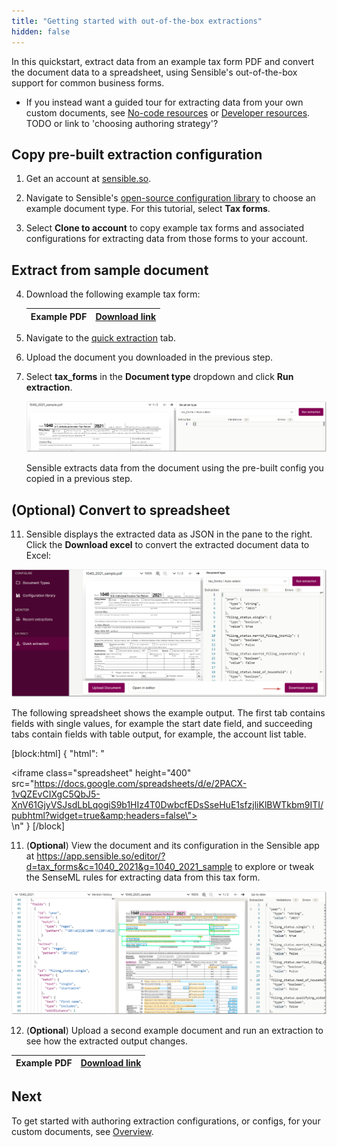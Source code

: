 ```yaml
---
title: "Getting started with out-of-the-box extractions"
hidden: false
---
```


In this quickstart, extract data from an example tax form PDF and convert the document data to a spreadsheet, using Sensible's out-of-the-box support for common business forms. 

- If you instead want a guided tour for extracting data from your own custom documents, see [No-code resources](doc:no-code) or [Developer resources](doc:developer). TODO or link to 'choosing authoring strategy'?

Copy pre-built extraction configuration
----

1. Get an account at [sensible.so](https://app.sensible.so/register).

2. Navigate to Sensible's [open-source configuration library](https://app.sensible.so/library/) to choose an example document type. For this tutorial, select **Tax forms**.

3. Select **Clone to account** to copy example tax forms and associated configurations for extracting data from those forms to your account.

Extract from sample document
----

4. Download the following example tax form: 

   | Example PDF | [Download link](https://github.com/sensible-hq/sensible-configuration-library/raw/main/tax_forms/1040/2021/1040_2021_sample.pdf) |
   | ----------- | ------------------------------------------------------------ |

5. Navigate to the [quick extraction](https://app.sensible.so/quick-extraction/) tab.

6. Upload the document you downloaded in the previous step.

7. Select **tax_forms** in the **Document type** dropdown and click **Run extraction**.

   ![Click to enlarge](https://raw.githubusercontent.com/sensible-hq/sensible-docs/main/readme-sync/assets/v0/images/final/quickstart_excel_1.png)

   Sensible extracts data from the document using the pre-built config you copied in a previous step. 

(Optional) Convert to spreadsheet
----


11. Sensible displays the extracted data as JSON in the pane to the right. Click the **Download excel** to convert the extracted document data to Excel:

![Click to enlarge](https://raw.githubusercontent.com/sensible-hq/sensible-docs/main/readme-sync/assets/v0/images/final/quickstart_excel_2.png)

  The following spreadsheet shows the example output. The first tab contains fields with single values, for example the start date field, and succeeding tabs contain fields with table output, for example, the account list table. 



[block:html]
{
  "html": "<div><iframe class=\"spreadsheet\"  height=\"400\" src=\"https://docs.google.com/spreadsheets/d/e/2PACX-1vQZEvCIXgC5QbJ5-XnV61GjyVSJsdLbLqogiS9b1HIz4T0DwbcfEDsSseHuE1sfzjliKlBWTkbm9ITI/pubhtml?widget=true&amp;headers=false\"></iframe></div>\n<style>.spreadsheet{width:100%;height:200px}</style>"
}
[/block]

11. (**Optional**) View the document and its configuration in the Sensible app at https://app.sensible.so/editor/?d=tax_forms&c=1040_2021&g=1040_2021_sample to explore or tweak the SenseML rules for extracting data from this tax form.

![Click to enlarge](https://raw.githubusercontent.com/sensible-hq/sensible-docs/main/readme-sync/assets/v0/images/final/quickstart_excel_3.png)



12. (**Optional**) Upload a second example document and run an extraction to see how the extracted output changes. 

   | Example PDF | [Download link](https://github.com/sensible-hq/sensible-configuration-library/raw/main/tax_forms/1040/2021/senior_1040_2021_sample.pdf) |
   | ----------- | ------------------------------------------------------------ |


Next
----

To get started with authoring extraction configurations, or configs, for your custom documents, see [Overview](doc:overview).

